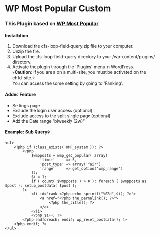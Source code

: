 # WP Most Popular Custom


### This Plugin based on [WP Most Popular](https://github.com/MattGeri/WP-Most-Popular)


#### Installation
 1. Download the cfs-loop-field-query.zip file to your computer.  
 2. Unzip the file.  
 3. Upload the cfs-loop-field-query directory to your /wp-content/plugins/ directory.  
 4. Activate the plugin through the 'Plugins' menu in WordPress.  
 💀**Caution**: If you are a on a multi-site, you must be activated on the child-site.💀  
 You can access the some setting by going to 'Ranking'.

#### Added Feature
 - Settings page
 - Exclude the login user access (optional)
 - Exclude access to the split single page (optional)
 - Add the Date range "biweekly (2w)"

#### Example: Sub Query💀
	<ul>
		<?php if (class_exists('WMP_system')): ?>
			<?php
				$wmpposts = wmp_get_popular( array(
					'limit'		=> 5,
					'post_type'	=> array('fair'),
					'range'		=> get_option('wmp_range')
				));
				$i = 1;
				if ( count( $wmpposts ) > 0 ): foreach ( $wmpposts as $post ): setup_postdata( $post );
			?>
				<li id="rank-<?php echo sprintf("%02d",$i); ?>">
					<a href="<?php the_permalink(); ?>">
						<?php the_title(); ?>
					</a>
				</li>
				<?php $i++; ?>
			<?php endforeach; endif; wp_reset_postdata(); ?>
		<?php endif; ?>
	</ul>
